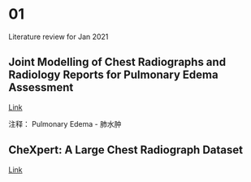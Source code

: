 # 01

Literature review for Jan 2021

## Joint Modelling of Chest Radiographs and Radiology Reports for Pulmonary Edema Assessment

[Link](https://arxiv.org/abs/2008.09884 "Markdown")

注释：
Pulmonary Edema - 肺水肿

## CheXpert: A Large Chest Radiograph Dataset

[Link](https://stanfordmlgroup.github.io/competitions/chexpert/ "Markdown")

